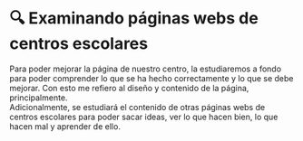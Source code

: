 # 🔍 Examinando páginas webs de centros escolares

Para poder mejorar la página de nuestro centro, la estudiaremos a fondo para poder comprender lo que se ha hecho correctamente y lo que se debe mejorar. Con esto me refiero al diseño y contenido de la página, principalmente.<br>
Adicionalmente, se estudiará el contenido de otras páginas webs de centros escolares para poder sacar ideas, ver lo que hacen bien, lo que hacen mal y aprender de ello.

